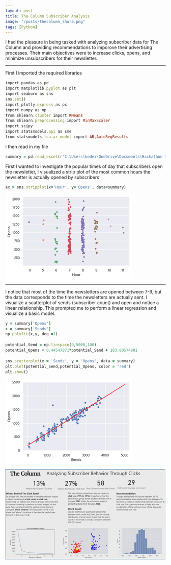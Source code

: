 ```yaml
---
layout: post
title: The Column Subscriber Analysis
image: "/posts/thecolumn_share.png"
tags: [Python]
---
```


I had the pleasure in being tasked with analyzing subscriber data for The Column and providing recommendations to imporove their advertising processes. Their main objectives were to increase clicks, opens, and minimize unsubscribers for their newsletter.

---

First I imported the required libraries

```ruby
import pandas as pd
import matplotlib.pyplot as plt
import seaborn as sns
sns.set()
import plotly.express as px
import numpy as np
from sklearn.cluster import KMeans
from sklearn.preprocessing import MinMaxScaler
import scipy 
import statsmodels.api as sme
from statsmodels.tsa.ar_model import AR,AutoRegResults
```
I then read in my file
```ruby
summary = pd.read_excel(r'C:\Users\kedei\OneDrive\Documents\Hackathon 1\summary data.xlsx')
```
First I wanted to investigate the popular times of day that subscribers open the newsletter, I visualized a strip plot of the most common hours the newsletter is actually opened by subscribers

```ruby
ax = sns.stripplot(x='Hour', y='Opens', data=summary)
```
![alt text](/img/posts/Strip_plot.png "Strip Plot")

---
I notice that most of the time the newsletters are opened between 7-9, but the data corresponds to the time the newsletters are actually sent. I visualize a scatterplot of sends (subscriber count) and open and notice a linear relationship. This prompted me to perform a linear regression and visualize a basic model.

```ruby
y = summary['Opens']
x = summary['Sends']
np.polyfit(x,y, deg =1)

potential_Send = np.linspace(0,5000,100)
potential_Opens = 0.44547871*potential_Send + 183.80574801

sns.scatterplot(x = 'Sends', y = 'Opens', data = summary)
plt.plot(potential_Send,potential_Opens, color = 'red')
plt.show()
```

![alt text](/img/posts/Opens_Regression.png "Opens Linear Regression")

![alt text](/img/posts/Clicks_Analysis.jpg "Opens Analysis")

